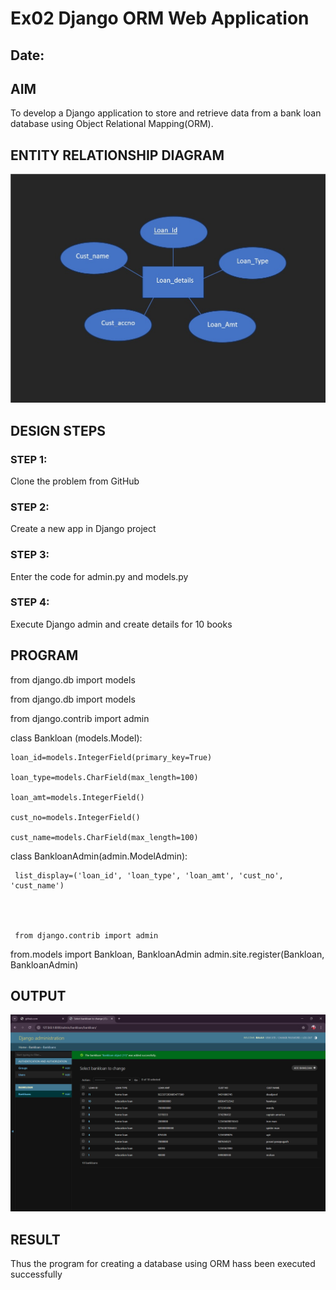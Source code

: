 # Ex02 Django ORM Web Application
## Date: 

## AIM
To develop a Django application to store and retrieve data from a bank loan database using Object Relational Mapping(ORM).

## ENTITY RELATIONSHIP DIAGRAM

![alt text](<WhatsApp Image 2024-11-16 at 11.14.04_029327c0.jpg>)

## DESIGN STEPS

### STEP 1:
Clone the problem from GitHub

### STEP 2:
Create a new app in Django project

### STEP 3:
Enter the code for admin.py and models.py

### STEP 4:
Execute Django admin and create details for 10 books

## PROGRAM
from django.db import models


from django.db import models

from django.contrib import admin

class Bankloan (models.Model):

    loan_id=models.IntegerField(primary_key=True)

    loan_type=models.CharField(max_length=100)

    loan_amt=models.IntegerField()

    cust_no=models.IntegerField()

    cust_name=models.CharField(max_length=100)
    

class BankloanAdmin(admin.ModelAdmin):

     list_display=('loan_id', 'loan_type', 'loan_amt', 'cust_no', 'cust_name')




     from django.contrib import admin

from.models import Bankloan, BankloanAdmin 
admin.site.register(Bankloan, BankloanAdmin)


## OUTPUT


![alt text](<Screenshot 2024-11-16 110903.png>)


## RESULT
Thus the program for creating a database using ORM hass been executed successfully
